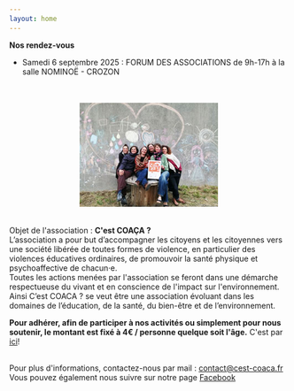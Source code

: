 ```yaml
---
layout: home
---
```


**Nos rendez-vous**

- Samedi 6 septembre 2025 : FORUM DES ASSOCIATIONS de 9h-17h à la salle NOMINOË - CROZON
<br>
<br>

<center><img class="fit-picture" src="./assets/img/page-accueil-site.jpg"
     alt="Photo de l'équipe"></center>
<br>

Objet de l'association : **C'est COAÇA ?**
<br>
L’association a pour but d’accompagner les citoyens et les citoyennes vers une société libérée de toutes formes de violence, en particulier des violences éducatives ordinaires, de promouvoir la santé physique et psychoaffective de chacun·e.<br>
Toutes les actions menées par l'association se feront dans une démarche respectueuse du vivant et en conscience de l'impact sur l'environnement.<br>
Ainsi C’est COACA ? se veut être une association évoluant dans les domaines de l’éducation, de la santé, du bien-être et de l’environnement.<br>


**Pour adhérer, afin de participer à nos activités ou simplement pour nous soutenir, le montant est fixé à 4€ / personne quelque soit l'âge.**
C'est par [ici](https://www.helloasso.com/associations/c-est-coaca-c-est-de-la-culture-d-ocytocine-pour-accorder-le-coeur-et-les-actes/adhesions/adhesion-2025-2026)!
<br>
<br>

<!--Le mouvement, les sensations corporelles, l’écoute et le dialogue sont la base de notre travail sur les relations, à soi, aux autres et au monde.<br>
Nous proposons également des programmes personnalisés, mêlants nos différentes compétences, sur devis.
-->
Pour plus d'informations, contactez-nous par mail : <a href="mailto:contact@cest-coaca.fr">contact@cest-coaca.fr</a><br>
Vous pouvez également nous suivre sur notre page [Facebook](https://www.facebook.com/profile.php?id=61566927644585)


<!--
<center><img class="fit-picture" src="./assets/img/affiche-yoga-du-rire.jpg"
     alt="Affiche Yoga du Rire"></center>
-->
